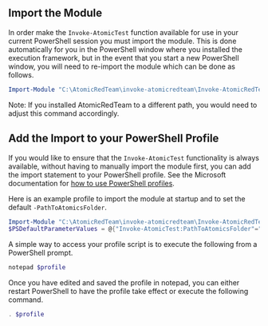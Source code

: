 ## Import the Module

In order make the `Invoke-AtomicTest` function available for use in your current PowerShell session you must import the module. This is done automatically for you in the PowerShell window where you installed the execution framework, but in the event that you start a new PowerShell window, you will need to re-import the module which can be done as follows.

```powershell
Import-Module "C:\AtomicRedTeam\invoke-atomicredteam\Invoke-AtomicRedTeam.psd1" -Force
```

Note: If you installed AtomicRedTeam to a different path, you would need to adjust this command accordingly.

## Add the Import to your PowerShell Profile

If you would like to ensure that the `Invoke-AtomicTest` functionality is always available, without having to manually import the module first, you can add the import statement to your PowerShell profile. See the Microsoft documentation for [how to use PowerShell profiles](https://docs.microsoft.com/en-us/powershell/module/microsoft.powershell.core/about/about_profiles?view=powershell-7).

Here is an example profile to import the module at startup and to set the default `-PathToAtomicsFolder`.

```powershell
Import-Module "C:\AtomicRedTeam\invoke-atomicredteam\Invoke-AtomicRedTeam.psd1" -Force
$PSDefaultParameterValues = @{"Invoke-AtomicTest:PathToAtomicsFolder"="C:\AtomicRedTeam\atomics"}
```

A simple way to access your profile script is to execute the following from a PowerShell prompt.

```powershell
notepad $profile
```

Once you have edited and saved the profile in notepad, you can either restart PowerShell to have the profile take effect or execute the following command.

```powershell
. $profile
```